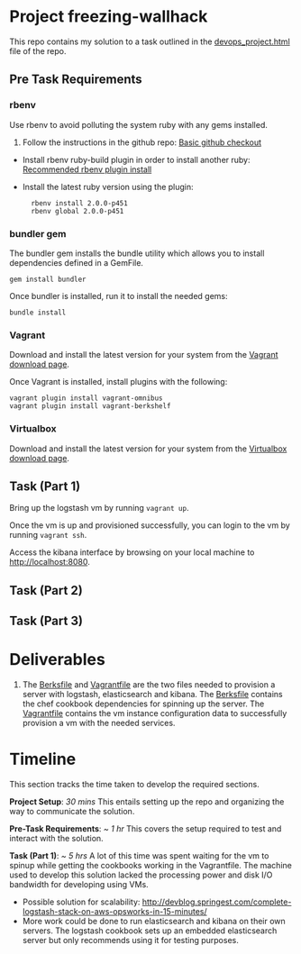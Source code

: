 # Project freezing-wallhack

This repo contains my solution to a task outlined in the [devops_project.html](devops_project.html) file of the repo.

## Pre Task Requirements

### rbenv
Use rbenv to avoid polluting the system ruby with any gems installed.

1. Follow the instructions in the github repo: [Basic github checkout](https://github.com/sstephenson/rbenv#basic-github-checkout)
* Install rbenv ruby-build plugin in order to install another ruby: [Recommended rbenv plugin install](https://github.com/sstephenson/ruby-build#installing-as-an-rbenv-plugin-recommended)
* Install the latest ruby version using the plugin:
		
		rbenv install 2.0.0-p451
		rbenv global 2.0.0-p451
	
### bundler gem
The bundler gem installs the bundle utility which allows you to install dependencies defined in a GemFile.

	gem install bundler	
	
Once bundler is installed, run it to install the needed gems:

	bundle install
	
### Vagrant
Download and install the latest version for your system from the [Vagrant download page](http://www.vagrantup.com/downloads.html).

Once Vagrant is installed, install plugins with the following:

	vagrant plugin install vagrant-omnibus
	vagrant plugin install vagrant-berkshelf

### Virtualbox
Download and install the latest version for your system from the [Virtualbox download page](https://www.virtualbox.org/wiki/Downloads).

## Task (Part 1)
Bring up the logstash vm by running `vagrant up`.

Once the vm is up and provisioned successfully, you can login to the vm by running `vagrant ssh`.

Access the kibana interface by browsing on your local machine to [http://localhost:8080](http://127.0.0.1:8080).

## Task (Part 2)

## Task (Part 3)

# Deliverables
1. The [Berksfile](Berksfile) and [Vagrantfile](Vagrantfile) are the two files needed to provision a server with logstash, elasticsearch and kibana. The [Berksfile](Berksfile) contains the chef cookbook dependencies for spinning up the server. The [Vagrantfile](Vagrantfile) contains the vm instance configuration data to successfully provision a vm with the needed services.


# Timeline
This section tracks the time taken to develop the required sections.

**Project Setup**: *30 mins* This entails setting up the repo and organizing the way to communicate the solution.
	
**Pre-Task Requirements**: *~ 1 hr* This covers the setup required to test and interact with the solution. 

**Task (Part 1)**: *~ 5 hrs* A lot of this time was spent waiting for the vm to spinup while getting the cookbooks working in the Vagrantfile. The machine used to develop this solution lacked the processing power and disk I/O bandwidth for developing using VMs.

* Possible solution for scalability: http://devblog.springest.com/complete-logstash-stack-on-aws-opsworks-in-15-minutes/
* More work could be done to run elasticsearch and kibana on their own servers. The logstash cookbook sets up an embedded elasticsearch server but only recommends using it for testing purposes.